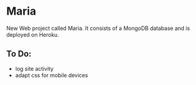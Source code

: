 # Maria

New Web project called Maria. It consists of a MongoDB database and is  deployed on Heroku.

## To Do:

* log site activity
* adapt css for mobile devices
